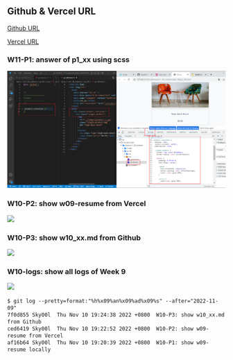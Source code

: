 ## Github & Vercel URL

[Github URL](https://github.com/Sky00l/1111-sweb-1N-demo-207410290)

[Vercel URL](https://1111-sweb-1-n-demo-207410290-dl4i.vercel.app/)

### W11-P1: answer of p1_xx using scss

![](w11-p1.png)

### W10-P2: show w09-resume from Vercel

![](w10-p2.png)

### W10-P3: show w10_xx.md from Github

![](w10-p3.png)

### W10-logs: show all logs of Week 9

![](w10-logs.png)

```
$ git log --pretty=format:"%h%x09%an%x09%ad%x09%s" --after="2022-11-09"
7f0d855 Sky00l  Thu Nov 10 19:24:38 2022 +0800  W10-P3: show w10_xx.md from Github
ced6419 Sky00l  Thu Nov 10 19:22:52 2022 +0800  W10-P2: show w09-resume from Vercel
af16b64 Sky00l  Thu Nov 10 19:20:39 2022 +0800  W10-P1: show w09-resume locally
```
